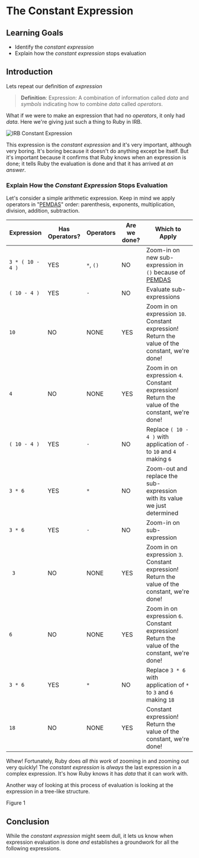 # The Constant Expression

## Learning Goals

* Identify the _constant expression_
* Explain how the _constant expression_ stops evaluation

## Introduction

Lets repeat our definition of _expression_

> **Definition**: Expression: A combination of information called _data_ and
> _symbols_ indicating how to combine _data_ called _operators_.

What if we were to make an expression that had no _operators_, it only had
_data_. Here we're giving just such a thing to Ruby in IRB.

![IRB Constant Expression](https://curriculum-content.s3.amazonaws.com/prework/constant_expr_animation.gif)

This expression is the _constant expression_ and it's very important, although
very boring. It's boring because it doesn't do anything except be itself. But
it's important because it confirms that Ruby knows when an expression is done;
it tells Ruby the evaluation is done and that it has arrived at _an answer_.

### Explain How the _Constant Expression_ Stops Evaluation

Let's consider a simple arithmetic expression. Keep in mind we apply operators
in "[PEMDAS][]" order: parenthesis, exponents, multiplication, division,
addition, subtraction.

| Expression       | Has Operators? | Operators | Are we done? | Which to Apply |
| ---------------- | -------------- | --------- | ------------ | -------------- |
| `3 * ( 10 - 4 )` | YES            | `*`, `()` | NO           | Zoom-in on new sub-expression in `()` because of [PEMDAS][]|
| `( 10 - 4 )`     | YES            | `-`       | NO           | Evaluate sub-expressions|
| `10`             | NO             | NONE      | YES          | Zoom in on expression `10`. Constant expression! Return the value of the constant, we're done!|
| `4`              | NO             | NONE      | YES          | Zoom in on expression `4`. Constant expression! Return the value of the constant, we're done!|
| `( 10 - 4 )`     | YES            | `-`       | NO           | Replace `( 10 - 4 )` with application of `-` to `10` and `4` making `6`
| `3 * 6`          | YES            | `*`       | NO           | Zoom-out and replace the sub-expression with its value we just determined|
| `3 * 6`          | YES            | `-`       | NO           | Zoom-in on sub-expression|
| ` 3`             | NO             | NONE      | YES          | Zoom in on expression `3`. Constant expression! Return the value of the constant, we're done!|
| `6`              | NO             | NONE      | YES          | Zoom in on expression `6`. Constant expression! Return the value of the constant, we're done!|
| `3 * 6`          | YES            | `*`       | NO           | Replace `3 * 6` with application of `*` to `3` and `6` making `18`|
| `18`             | NO             | NONE      | YES          | Constant expression! Return the value of the constant, we're done!|

Whew! Fortunately, Ruby does _all this work_ of zooming in and zooming out very
quickly!  The _constant expression_ is _always_ the last expression in a complex
expression. It's how Ruby knows it has _data_ that it can work with.

Another way of looking at this process of evaluation is looking at the
expression in a tree-like structure.

Figure 1

## Conclusion

While the _constant expression_ might seem dull, it lets us know when
expression evaluation is done _and_ establishes a groundwork for all the
following expressions.

[PEMDAS]: https://en.wikipedia.org/wiki/Order_of_operations
